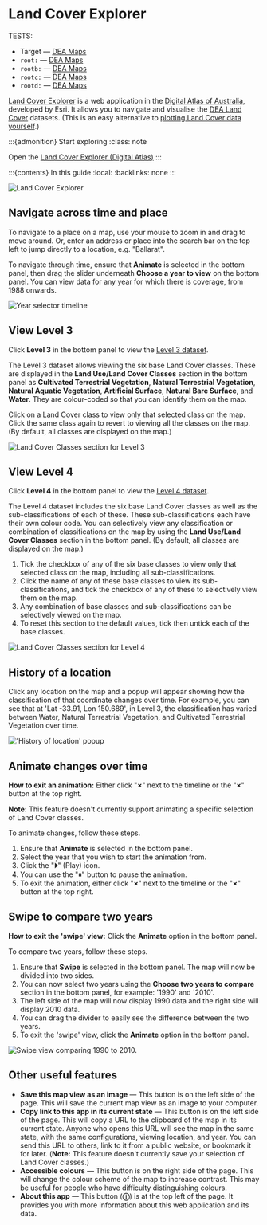 # Land Cover Explorer

TESTS:

* Target &mdash; [DEA Maps](#dea-maps)
* `root:` &mdash; [DEA Maps](root:guides/setup/dea_maps/) 
* `rootb:` &mdash; [DEA Maps](rootb:guides/setup/dea_maps/) 
* `rootc:` &mdash; [DEA Maps](rootc:guides/setup/dea_maps/) 
* `rootd:` &mdash; [DEA Maps](rootd:guides/setup/dea_maps/) 

[Land Cover Explorer][Explorer] is a web application in the [Digital Atlas of Australia](https://digital.atlas.gov.au/), developed by Esri. It allows you to navigate and visualise the [DEA Land Cover][LandCover] datasets. (This is an easy alternative to [plotting Land Cover data yourself](/notebooks/DEA_products/DEA_Land_Cover/).)

:::{admonition} Start exploring
:class: note

Open the [Land Cover Explorer (Digital Atlas)][Explorer]
:::

:::{contents} In this guide
:local:
:backlinks: none
:::

![Land Cover Explorer](/_files/land_cover/land-cover-explorer.png)

## Navigate across time and place

To navigate to a place on a map, use your mouse to zoom in and drag to move around. Or, enter an address or place into the search bar on the top left to jump directly to a location, e.g. "Ballarat".

To navigate through time, ensure that **Animate** is selected in the bottom panel, then drag the slider underneath **Choose a year to view** on the bottom panel. You can view data for any year for which there is coverage, from 1988 onwards.

![Year selector timeline](/_files/land_cover/timeline-year-selector.png)

## View Level 3

Click **Level 3** in the bottom panel to view the [Level 3 dataset][LandCoverDescription].

The Level 3 dataset allows viewing the six base Land Cover classes. These are displayed in the **Land Use/Land Cover Classes** section in the bottom panel as **Cultivated Terrestrial Vegetation**, **Natural Terrestrial Vegetation**, **Natural Aquatic Vegetation**, **Artificial Surface**, **Natural Bare Surface**, and **Water**. They are colour-coded so that you can identify them on the map.

Click on a Land Cover class to view only that selected class on the map. Click the same class again to revert to viewing all the classes on the map. (By default, all classes are displayed on the map.)

![Land Cover Classes section for Level 3](/_files/land_cover/land-cover-classes-section-level-3.png)

## View Level 4

Click **Level 4** in the bottom panel to view the [Level 4 dataset][LandCoverDescription].

The Level 4 dataset includes the six base Land Cover classes as well as the sub-classifications of each of these. These sub-classifications each have their own colour code. You can selectively view any classification or combination of classifications on the map by using the **Land Use/Land Cover Classes** section in the bottom panel. (By default, all classes are displayed on the map.)

1. Tick the checkbox of any of the six base classes to view only that selected class on the map, including all sub-classifications.
1. Click the name of any of these base classes to view its sub-classifications, and tick the checkbox of any of these to selectively view them on the map.
1. Any combination of base classes and sub-classifications can be selectively viewed on the map.
1. To reset this section to the default values, tick then untick each of the base classes.

![Land Cover Classes section for Level 4](/_files/land_cover/land-cover-classes-section-level-4.png)

## History of a location

Click any location on the map and a popup will appear showing how the classification of that coordinate changes over time. For example, you can see that at 'Lat -33.91, Lon 150.689', in Level 3, the classification has varied between Water, Natural Terrestrial Vegetation, and Cultivated Terrestrial Vegetation over time.

!['History of location' popup](/_files/land_cover/location-history-popup.png)

## Animate changes over time

**How to exit an animation:** Either click "**&times;**" next to the timeline or the "**&times;**" button at the top right.

**Note:** This feature doesn't currently support animating a specific selection of Land Cover classes.

To animate changes, follow these steps.

1. Ensure that **Animate** is selected in the bottom panel.
1. Select the year that you wish to start the animation from.
1. Click the "**&#9205;**" (Play) icon.
1. You can use the "**&#9208;**" button to pause the animation.
1. To exit the animation, either click "**&times;**" next to the timeline or the "**&times;**" button at the top right.

## Swipe to compare two years

**How to exit the 'swipe' view:** Click the **Animate** option in the bottom panel.

To compare two years, follow these steps.

1. Ensure that **Swipe** is selected in the bottom panel. The map will now be divided into two sides.
1. You can now select two years using the **Choose two years to compare** section in the bottom panel, for example: '1990' and '2010'.
1. The left side of the map will now display 1990 data and the right side will display 2010 data.
1. You can drag the divider to easily see the difference between the two years.
1. To exit the 'swipe' view, click the **Animate** option in the bottom panel.

![Swipe view comparing 1990 to 2010.](/_files/land_cover/swipe-view.png)

## Other useful features

* **Save this map view as an image** &mdash; This button is on the left side of the page. This will save the current map view as an image to your computer.
* **Copy link to this app in its current state** &mdash; This button is on the left side of the page. This will copy a URL to the clipboard of the map in its current state. Anyone who opens this URL will see the map in the same state, with the same configurations, viewing location, and year. You can send this URL to others, link to it from a public website, or bookmark it for later. (**Note:** This feature doesn't currently save your selection of Land Cover classes.)
* **Accessible colours** &mdash; This button is on the right side of the page. This will change the colour scheme of the map to increase contrast. This may be useful for people who have difficulty distinguishing colours.
* **About this app** &mdash; This button (**&#9432;**) is at the top left of the page. It provides you with more information about this web application and its data.

[Explorer]: https://digital.atlas.gov.au/apps/16e1fac8143341aaa87f761a8a2c330e/explore
[LandCover]: /data/product/dea-land-cover-landsat/
[LandCoverDescription]: /data/product/dea-land-cover-landsat/?tab=description
